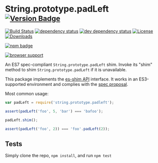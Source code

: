 # String.prototype.padLeft <sup>[![Version Badge][npm-version-svg]][package-url]</sup>

[![Build Status][travis-svg]][travis-url]
[![dependency status][deps-svg]][deps-url]
[![dev dependency status][dev-deps-svg]][dev-deps-url]
[![License][license-image]][license-url]
[![Downloads][downloads-image]][downloads-url]

[![npm badge][npm-badge-png]][package-url]

[![browser support][testling-svg]][testling-url]

An ES7 spec-compliant `String.prototype.padLeft` shim. Invoke its "shim" method to shim `String.prototype.padLeft` if it is unavailable.

This package implements the [es-shim API](https://github.com/es-shims/api) interface. It works in an ES3-supported environment and complies with the [spec proposal](https://github.com/ljharb/proposal-string-pad-left-right).

Most common usage:
```js
var padLeft = require('string.prototype.padleft');

assert(padLeft('foo', 5, 'bar') === 'bafoo');

padLeft.shim();

assert(padLeft('foo', 2)) === 'foo'.padLeft(2));
```

## Tests
Simply clone the repo, `npm install`, and run `npm test`

[package-url]: https://npmjs.com/package/string.prototype.padleft
[npm-version-svg]: http://versionbadg.es/es-shims/String.prototype.padLeft.svg
[travis-svg]: https://travis-ci.org/es-shims/String.prototype.padLeft.svg
[travis-url]: https://travis-ci.org/es-shims/String.prototype.padLeft
[deps-svg]: https://david-dm.org/es-shims/String.prototype.padLeft.svg
[deps-url]: https://david-dm.org/es-shims/String.prototype.padLeft
[dev-deps-svg]: https://david-dm.org/es-shims/String.prototype.padLeft/dev-status.svg
[dev-deps-url]: https://david-dm.org/es-shims/String.prototype.padLeft#info=devDependencies
[testling-svg]: https://ci.testling.com/es-shims/String.prototype.padLeft.png
[testling-url]: https://ci.testling.com/es-shims/String.prototype.padLeft
[npm-badge-png]: https://nodei.co/npm/string.prototype.padleft.png?downloads=true&stars=true
[license-image]: http://img.shields.io/npm/l/string.prototype.padleft.svg
[license-url]: LICENSE
[downloads-image]: http://img.shields.io/npm/dm/string.prototype.padleft.svg
[downloads-url]: http://npm-stat.com/charts.html?package=string.prototype.padleft
